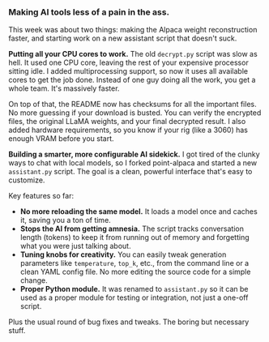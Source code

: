 ### **Making AI tools less of a pain in the ass.**
This week was about two things: making the Alpaca weight reconstruction faster, and starting work on a new assistant script that doesn't suck.

**Putting all your CPU cores to work.**
The old `decrypt.py` script was slow as hell. It used one CPU core, leaving the rest of your expensive processor sitting idle. I added multiprocessing support, so now it uses all available cores to get the job done. Instead of one guy doing all the work, you get a whole team. It's massively faster.

On top of that, the README now has checksums for all the important files. No more guessing if your download is busted. You can verify the encrypted files, the original LLaMA weights, and your final decrypted result. I also added hardware requirements, so you know if your rig (like a 3060) has enough VRAM before you start.

**Building a smarter, more configurable AI sidekick.**
I got tired of the clunky ways to chat with local models, so I forked point-alpaca and started a new `assistant.py` script. The goal is a clean, powerful interface that's easy to customize.

Key features so far:
- **No more reloading the same model.** It loads a model once and caches it, saving you a ton of time.
- **Stops the AI from getting amnesia.** The script tracks conversation length (tokens) to keep it from running out of memory and forgetting what you were just talking about.
- **Tuning knobs for creativity.** You can easily tweak generation parameters like `temperature`, `top_k`, etc., from the command line or a clean YAML config file. No more editing the source code for a simple change.
- **Proper Python module.** It was renamed to `assistant.py` so it can be used as a proper module for testing or integration, not just a one-off script.

Plus the usual round of bug fixes and tweaks. The boring but necessary stuff.
